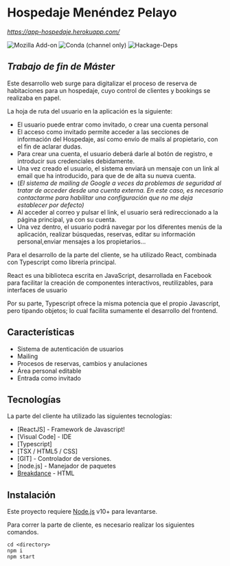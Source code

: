 
# Hospedaje Menéndez Pelayo
_https://app-hospedaje.herokuapp.com/_

![Mozilla Add-on](https://img.shields.io/amo/dw/dustman) ![Conda (channel only)](https://img.shields.io/conda/vn/conda-forge/python) ![Hackage-Deps](https://img.shields.io/hackage-deps/v/lens)

## _Trabajo de fin de Máster_

Este desarrollo web surge para digitalizar el proceso de reserva de habitaciones para un hospedaje, cuyo control de clientes y bookings se realizaba en papel.

La hoja de ruta del usuario en la aplicación es la siguiente:

- El usuario puede entrar como invitado, o crear una cuenta personal
- El acceso como invitado permite acceder a las secciones de información del Hospedaje, así como envío de mails al propietario, con el fin de aclarar dudas.
- Para crear una cuenta, el usuario deberá darle al botón de registro, e introducir sus credenciales debidamente.
- Una vez creado el usuario, el sistema enviará un mensaje con un link al email que ha introducido, para que de de alta su nueva cuenta.
- (_El sistema de mailing de Google a veces da problemas de seguridad al tratar de acceder desde una cuenta externa. En este caso, es necesario contactarme para habilitar una configuración que no me deja establecer por defecto)_
- Al acceder al correo y pulsar el link, el usuario será redireccionado a la página principal, ya con su cuenta.
- Una vez dentro, el usuario podrá navegar por los diferentes menús de la aplicación, realizar búsquedas, reservas, editar su información personal,enviar mensajes a los propietarios...

Para el desarrollo de la parte del cliente, se ha utilizado React, combinada con Typescript como librería principal.

React es una biblioteca escrita en JavaScript, desarrollada en Facebook para facilitar la creación de componentes interactivos, reutilizables, para interfaces de usuario

Por su parte, Typescript ofrece la misma potencia que el propio Javascript, pero tipando objetos; lo cual facilita sumamente el desarrollo del frontend.


## Características

- Sistema de autenticación de usuarios
- Mailing
- Procesos de reservas, cambios y anulaciones
- Área personal editable
- Entrada como invitado

## Tecnologías

La parte del cliente ha utilizado las siguientes tecnologías:

- [ReactJS] - Framework de Javascript!
- [Visual Code] - IDE 
- [Typescript]
- [TSX / HTML5 / CSS]
- [GIT] - Controlador de versiones.
- [node.js] - Manejador de paquetes
- [Breakdance](https://breakdance.github.io/breakdance/) - HTML


## Instalación

Este proyecto requiere [Node.js](https://nodejs.org/) v10+ para levantarse.

Para correr la parte de cliente, es necesario realizar los siguientes comandos.

```
cd <directory>
npm i
npm start
```
